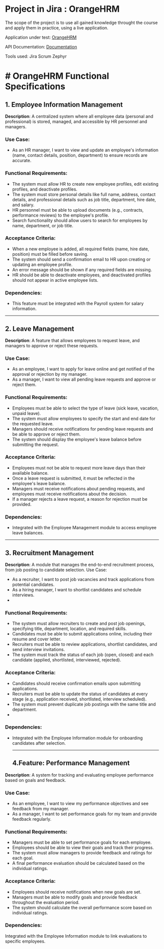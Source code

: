 # Project in Jira : OrangeHRM 

The scope of the project is to use all gained knowledge throught the course and apply them in practice, using a live application.

Application under test:  [OrangeHRM](https://opensource-demo.orangehrmlive.com/web/index.php/auth/login)

API Documentation:   [Documentation](https://api.orangehrm.com/#api-_)

Tools used: Jira Scrum Zephyr

# # OrangeHRM Functional Specifications

## 1. Employee Information Management

**Description**: A centralized system where all employee data (personal and professional) is stored, managed, and accessible by HR personnel and managers.

### Use Case:
- As an HR manager, I want to view and update an employee's information (name, contact details, position, department) to ensure records are accurate.

### Functional Requirements:
- The system must allow HR to create new employee profiles, edit existing profiles, and deactivate profiles.
- The system must store personal details like full name, address, contact details, and professional details such as job title, department, hire date, and salary.
- HR personnel must be able to upload documents (e.g., contracts, performance reviews) to the employee's profile.
- Search functionality should allow users to search for employees by name, department, or job title.

### Acceptance Criteria:
- When a new employee is added, all required fields (name, hire date, position) must be filled before saving.
- The system should send a confirmation email to HR upon creating or updating an employee profile.
- An error message should be shown if any required fields are missing.
- HR should be able to deactivate employees, and deactivated profiles should not appear in active employee lists.

### Dependencies:
- This feature must be integrated with the Payroll system for salary information.

---

## 2. Leave Management

**Description**: A feature that allows employees to request leave, and managers to approve or reject these requests.

### Use Case:
- As an employee, I want to apply for leave online and get notified of the approval or rejection by my manager.
- As a manager, I want to view all pending leave requests and approve or reject them.

### Functional Requirements:
- Employees must be able to select the type of leave (sick leave, vacation, unpaid leave).
- The system must allow employees to specify the start and end date for the requested leave.
- Managers should receive notifications for pending leave requests and be able to approve or reject them.
- The system should display the employee's leave balance before submitting the request.

### Acceptance Criteria:
- Employees must not be able to request more leave days than their available balance.
- Once a leave request is submitted, it must be reflected in the employee's leave balance.
- Managers must receive notifications about pending requests, and employees must receive notifications about the decision.
- If a manager rejects a leave request, a reason for rejection must be provided.

### Dependencies:
- Integrated with the Employee Management module to access employee leave balances.

---

## 3. Recruitment Management

**Description**: A module that manages the end-to-end recruitment process, from job posting to candidate selection.
Use Case:
- As a recruiter, I want to post job vacancies and track applications from potential candidates.
- As a hiring manager, I want to shortlist candidates and schedule interviews.
- 
### Functional Requirements:
- The system must allow recruiters to create and post job openings, specifying title, department, location, and required skills.
- Candidates must be able to submit applications online, including their resume and cover letter.
- Recruiters must be able to review applications, shortlist candidates, and send interview invitations.
- The system must track the status of each job (open, closed) and each candidate (applied, shortlisted, interviewed, rejected).

### Acceptance Criteria:
- Candidates should receive confirmation emails upon submitting applications.
- Recruiters must be able to update the status of candidates at every stage (e.g., application received, shortlisted, interview scheduled).
- The system must prevent duplicate job postings with the same title and department.
- 
### Dependencies:
- Integrated with the Employee Information module for onboarding candidates after selection.

  ---

  ## 4.Feature: Performance Management
  
**Description**: A system for tracking and evaluating employee performance based on goals and feedback.

### Use Case:
- As an employee, I want to view my performance objectives and see feedback from my manager.
- As a manager, I want to set performance goals for my team and provide feedback regularly.
### Functional Requirements:
- Managers must be able to set performance goals for each employee.
- Employees should be able to view their goals and track their progress.
- The system must allow managers to provide feedback and ratings for each goal.
- A final performance evaluation should be calculated based on the individual ratings.
### Acceptance Criteria:
- Employees should receive notifications when new goals are set.
- Managers must be able to modify goals and provide feedback throughout the evaluation period.
- The system should calculate the overall performance score based on individual ratings.
### Dependencies:
Integrated with the Employee Information module to link evaluations to specific employees.





